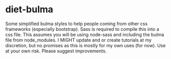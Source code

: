 # diet-bulma
Some simplified bulma styles to help people coming from other css frameworks (especially bootstrap). Sass is required to compile this into a css file. This assumes you will be using node-sass and including the bulma file from node_modules. I MIGHT update and or create tutorials at my discretion, but no promises as this is mostly for my own uses (for now). Use at your own risk. Please suggest improvements.
